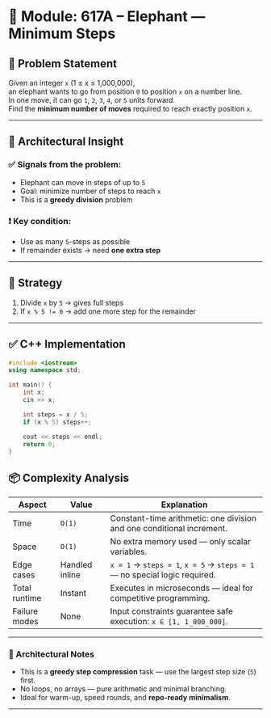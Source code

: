 # 🐘 Module: 617A – Elephant — Minimum Steps

## 📌 Problem Statement

Given an integer `x` (1 ≤ x ≤ 1,000,000),  
an elephant wants to go from position `0` to position `x` on a number line.  
In one move, it can go `1`, `2`, `3`, `4`, or `5` units forward.  
Find the **minimum number of moves** required to reach exactly position `x`.

---

## 🧩 Architectural Insight

### ✅ Signals from the problem:
- Elephant can move in steps of up to `5`
- Goal: minimize number of steps to reach `x`
- This is a **greedy division** problem

### ❗ Key condition:
- Use as many `5`-steps as possible
- If remainder exists → need **one extra step**

---

## 🔧 Strategy

1. Divide `x` by `5` → gives full steps
2. If `x % 5 != 0` → add one more step for the remainder

---

## ✅ C++ Implementation

```cpp
#include <iostream>
using namespace std;

int main() {
    int x;
    cin >> x;

    int steps = x / 5;
    if (x % 5) steps++;

    cout << steps << endl;
    return 0;
}
```

## 📦 Complexity Analysis

| Aspect         | Value             | Explanation                                                                 |
|----------------|-------------------|------------------------------------------------------------------------------|
| Time           | `O(1)`            | Constant-time arithmetic: one division and one conditional increment.       |
| Space          | `O(1)`            | No extra memory used — only scalar variables.                               |
| Edge cases     | Handled inline    | `x = 1` → `steps = 1`, `x = 5` → `steps = 1` — no special logic required.    |
| Total runtime  | Instant           | Executes in microseconds — ideal for competitive programming.               |
| Failure modes  | None              | Input constraints guarantee safe execution: `x ∈ [1, 1_000_000]`.           |

---

### 🧠 Architectural Notes

- This is a **greedy step compression** task — use the largest step size (`5`) first.
- No loops, no arrays — pure arithmetic and minimal branching.
- Ideal for warm-up, speed rounds, and **repo-ready minimalism**.


---
